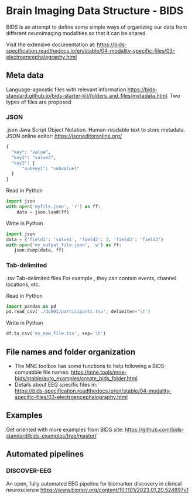 # Brain Imaging Data Structure - BIDS
BIDS is an attempt to define some simple ways of organizing our data from different neuroimaging modalities so that it can be shared. 

Visit the extensive documentation at: 
https://bids-specification.readthedocs.io/en/stable/04-modality-specific-files/03-electroencephalography.html

## Meta data
Language-agnostic files with relevant information.https://bids-standard.github.io/bids-starter-kit/folders_and_files/metadata.html. 
Two types of files are proposed
### JSON 
.json Java Script Object Notation. Human-readable text to store metadata. JSON online editor: https://jsoneditoronline.org/

  ``` python
  {
    "key": "value",
    "key2": "value2",
    "key3": {
        "subkey1": "subvalue1"
    }
}
```
Read in Python 
``` python
import json
with open('myfile.json', 'r') as ff:
    data = json.load(ff)
 ```
 Write in Python 
 
 ``` python
import json
data = {'field1': 'value1', 'field2': 3, 'field3': 'field3'}
with open('my_output_file.json', 'w') as ff:
    json.dump(data, ff)
```
     
### Tab-delimited 
.tsv Tab-delimited files
 For example , they can contain events, channel locations, etc. 

Read in Python 

``` python
import pandas as pd
pd.read_csv('./ds001/participants.tsv', delimiter='\t')
```
 Write in Python 
 
 ``` python
df.to_csv('my_new_file.tsv', sep='\t')
```

## File names and folder organization
- The MNE toolbox has some functions to help following a BIDS-compatible file names:
  https://mne.tools/mne-bids/stable/auto_examples/create_bids_folder.html
- Details about EEG specific files in:  
  https://bids-specification.readthedocs.io/en/stable/04-modality-specific-files/03-electroencephalography.html

## Examples
Get oriented with more examples from BIDS site: https://github.com/bids-standard/bids-examples/tree/master/



##  Automated pipelines 
### DISCOVER-EEG

An open, fully automated EEG pipeline for biomarker discovery in clinical neuroscience
https://www.biorxiv.org/content/10.1101/2023.01.20.524897v1
